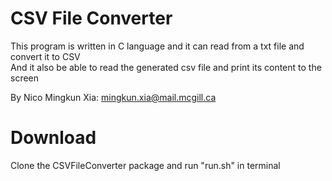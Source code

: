 # CSV File Converter
This program is written in C language and it can read from a txt file and convert it to CSV  
And it also be able to read the generated csv file and print its content to the screen  

By Nico Mingkun Xia: mingkun.xia@mail.mcgill.ca

# Download
Clone the CSVFileConverter package and run "run.sh" in terminal


